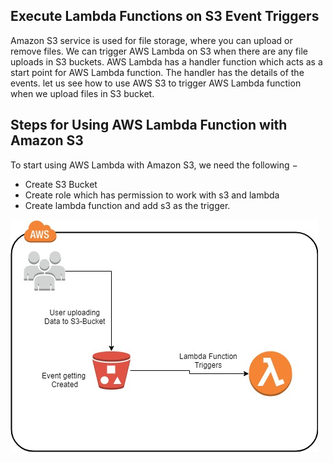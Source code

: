 ## Execute Lambda Functions on S3 Event Triggers

Amazon S3 service is used for file storage, where you can upload or remove files. 
We can trigger AWS Lambda on S3 when there are any file uploads in S3 buckets.
AWS Lambda has a handler function which acts as a start point for AWS Lambda function. 
The handler has the details of the events.
let us see how to use AWS S3 to trigger AWS Lambda function when we upload files in S3 bucket.

## Steps for Using AWS Lambda Function with Amazon S3
To start using AWS Lambda with Amazon S3, we need the following −

* Create S3 Bucket
* Create role which has permission to work with s3 and lambda
* Create lambda function and add s3 as the trigger.

![s3-invoke-lambda](s3-lambda.jpg)
